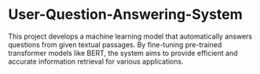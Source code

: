 # User-Question-Answering-System
This project develops a machine learning model that automatically answers questions from given textual passages. By fine-tuning pre-trained transformer models like BERT, the system aims to provide efficient and accurate information retrieval for various applications.
